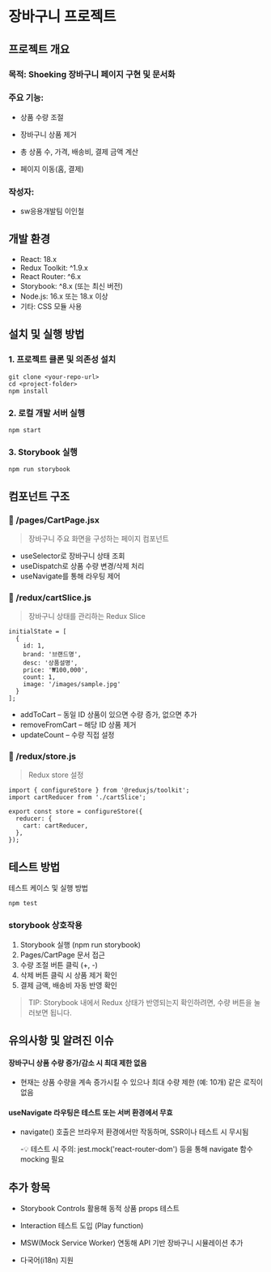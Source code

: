 # 장바구니 프로젝트

## 프로젝트 개요

### 목적: Shoeking 장바구니 페이지 구현 및 문서화

### 주요 기능:

- 상품 수량 조절

- 장바구니 상품 제거

- 총 상품 수, 가격, 배송비, 결제 금액 계산

- 페이지 이동(홈, 결제)

### 작성자:
- sw응용개발팀 이인철

## 개발 환경

- React:	18.x
- Redux Toolkit:	^1.9.x
- React Router:	^6.x
- Storybook:	^8.x (또는 최신 버전)
- Node.js:	16.x 또는 18.x 이상
- 기타:	CSS 모듈 사용

## 설치 및 실행 방법

### 1. 프로젝트 클론 및 의존성 설치
```
git clone <your-repo-url>
cd <project-folder>
npm install
```

### 2. 로컬 개발 서버 실행
```
npm start
```

### 3. Storybook 실행
```
npm run storybook
```


## 컴포넌트 구조
### 📁 /pages/CartPage.jsx

> 장바구니 주요 화면을 구성하는 페이지 컴포넌트
- useSelector로 장바구니 상태 조회
- useDispatch로 상품 수량 변경/삭제 처리
- useNavigate를 통해 라우팅 제어

### 📁 /redux/cartSlice.js

> 장바구니 상태를 관리하는 Redux Slice
```
initialState = [
  {
    id: 1,
    brand: '브랜드명',
    desc: '상품설명',
    price: '₩100,000',
    count: 1,
    image: '/images/sample.jpg'
  }
];
```
- addToCart – 동일 ID 상품이 있으면 수량 증가, 없으면 추가
- removeFromCart – 해당 ID 상품 제거
- updateCount – 수량 직접 설정

### 📁 /redux/store.js
> Redux store 설정
```
import { configureStore } from '@reduxjs/toolkit';
import cartReducer from './cartSlice';

export const store = configureStore({
  reducer: {
    cart: cartReducer,
  },
});
```


## 테스트 방법

테스트 케이스 및 실행 방법
```
npm test
```
### storybook 상호작용
1. Storybook 실행 (npm run storybook)
2. Pages/CartPage 문서 접근
3. 수량 조절 버튼 클릭 (+, -)
4. 삭제 버튼 클릭 시 상품 제거 확인
5. 결제 금액, 배송비 자동 반영 확인

> TIP: Storybook 내에서 Redux 상태가 반영되는지 확인하려면, 수량 버튼을 눌러보면 됩니다.

## 유의사항 및 알려진 이슈

#### 장바구니 상품 수량 증가/감소 시 최대 제한 없음

- 현재는 상품 수량을 계속 증가시킬 수 있으나 최대 수량 제한 (예: 10개) 같은 로직이 없음

#### useNavigate 라우팅은 테스트 또는 서버 환경에서 무효

- navigate() 호출은 브라우저 환경에서만 작동하며, SSR이나 테스트 시 무시됨

  -💡 테스트 시 주의: jest.mock('react-router-dom') 등을 통해 navigate 함수 mocking 필요

## 추가 항목
- Storybook Controls 활용해 동적 상품 props 테스트

- Interaction 테스트 도입 (Play function)

- MSW(Mock Service Worker) 연동해 API 기반 장바구니 시뮬레이션 추가

- 다국어(i18n) 지원

